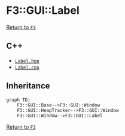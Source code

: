 # F3::GUI::Label

[Return to `F3`](/docs/F3.md)

## C++

- [`Label.hpp`](/c++/include/Label.hpp)
- [`Label.cpp`](/c++/source/Label.cpp)

## Inheritance

```mermaid
graph TD;
    F3::GUI::Base-->F3::GUI::Window
    F3::GUI::HeapTracker-->F3::GUI::Window
    F3::GUI::Window-->F3::GUI::Label
```

[Return to `F3`](/docs/F3.md)